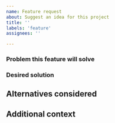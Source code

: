 ```yaml
---
name: Feature request
about: Suggest an idea for this project
title: ''
labels: 'feature'
assignees: ''

---
```


<!-- By contributing to this project, you agree to abide by the thoughtbot Code
of Conduct: https://thoughtbot.com/open-source-code-of-conduct -->

### Problem this feature will solve

<!-- A clear and concise description of what the problem is. Ex. When doing
[...] I find it difficult to [...] -->

### Desired solution

<!-- The feature or change that would solve the problem -->

## Alternatives considered

<!-- Any alternative solutions or features you've considered. -->

## Additional context

<!-- Add any other context about this feature request. -->
